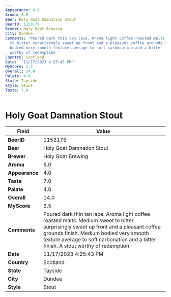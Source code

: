 ```yaml
---
Appearance: 4.0
Aroma: 6.0
Beer: Holy Goat Damnation Stout
BeerID: 1153175
Brewer: Holy Goat Brewing
City: Dundee
Comments: 'Poured dark thin tan lace. Aroma light coffee roasted malts. Medium sweet
  to bitter surprisingly sweet up front and a pleasant coffee grounds finish. Medium
  bodied very smooth texture average to soft carbonation and a bitter finish. A stout
  worthy of redemption '
Country: Scotland
Date: '"11/17/2023 4:25:43 PM"'
MyScore: 3.5
Overall: 14.0
Palate: 4.0
State: Tayside
Style: Stout
Taste: 7.0
---
```


# Holy Goat Damnation Stout

| Field         | Value |
|---------------|-------|
| **BeerID** | 1153175 |
| **Beer** | Holy Goat Damnation Stout |
| **Brewer** | Holy Goat Brewing |
| **Aroma** | 6.0 |
| **Appearance** | 4.0 |
| **Taste** | 7.0 |
| **Palate** | 4.0 |
| **Overall** | 14.0 |
| **MyScore** | 3.5 |
| **Comments** | Poured dark thin tan lace. Aroma light coffee roasted malts. Medium sweet to bitter surprisingly sweet up front and a pleasant coffee grounds finish. Medium bodied very smooth texture average to soft carbonation and a bitter finish. A stout worthy of redemption  |
| **Date** | 11/17/2023 4:25:43 PM |
| **Country** | Scotland |
| **State** | Tayside |
| **City** | Dundee |
| **Style** | Stout |
